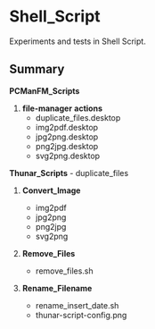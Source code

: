 # Shell_Script

Experiments and tests in Shell Script.

## Summary

**PCManFM_Scripts**

1. **file-manager**
**actions**
	- duplicate_files.desktop
	- img2pdf.desktop
	- jpg2png.desktop
	- png2jpg.desktop
	- svg2png.desktop

**Thunar_Scripts**
	- duplicate_files

1. **Convert_Image**
	- img2pdf
	- jpg2png
	- png2jpg
	- svg2png

2. **Remove_Files**
	- remove_files.sh
	
3. **Rename_Filename**
	- rename_insert_date.sh
	- thunar-script-config.png